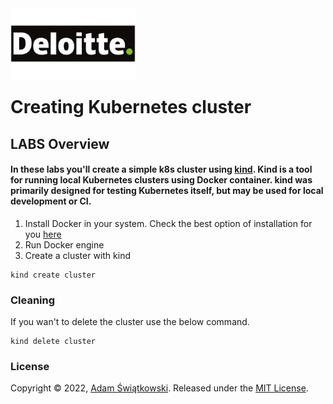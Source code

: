 <img src="../../logo.png" alt="Deloitte logo" width="200" align="left">
<br><br>
<br><br>
<br><br>

# Creating Kubernetes cluster

## LABS Overview

#### In these labs you'll create a simple k8s cluster using [kind](https://kind.sigs.k8s.io/). Kind is a tool for running local Kubernetes clusters using Docker container. kind was primarily designed for testing Kubernetes itself, but may be used for local development or CI.

1. Install Docker in your system. Check the best option of installation for you [here](https://docs.docker.com/get-docker/)
2. Run Docker engine
3. Create a cluster with kind
```
kind create cluster
```
### Cleaning
If you wan't to delete the cluster use the below command.
```
kind delete cluster
```
### License

Copyright © 2022, [Adam Świątkowski](https://github.com/sz3jdii).
Released under the [MIT License](../../LICENSE).

